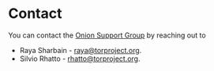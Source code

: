 # Contact

You can contact the [Onion Support Group][] by reaching out to

* Raya Sharbain - <raya@torproject.org>.
* Silvio Rhatto - <rhatto@torproject.org>.

[Onion Support Group]: https://gitlab.torproject.org/tpo/onion-services/onion-support/
